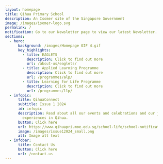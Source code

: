 ```yaml
---
layout: homepage
title: Qihua Primary School
description: An Isomer site of the Singapore Government
image: /images/isomer-logo.svg
permalink: /
notification: Go to our Newsletter page to view our latest Newsletter.
sections:
  - hero:
      background: /images/Homepage GIF 4.gif
      key_highlights:
        - title: EAGLETS
          description: Click to find out more
          url: /about-us/eaglets/
        - title: Applied Learning Programme
          description: Click to find out more
          url: /programmes/alp/
        - title: Learning for Life Programme
          description: Click to find out more
          url: /programmes/llp/
  - infopic:
      title: QihuaConnect
      subtitle: Issue 1 2024
      id: infopic
      description: Read about all our events and celebrations and our joyful learning
        experiences in Qihua.
      button: Click here
      url: https://www.qihuapri.moe.edu.sg/school-life/school-notifications/
      image: /images/issue12024_small.png
      alt: Image alt text
  - infobar:
      title: Contact Us
      button: Click here
      url: /contact-us
---
```

